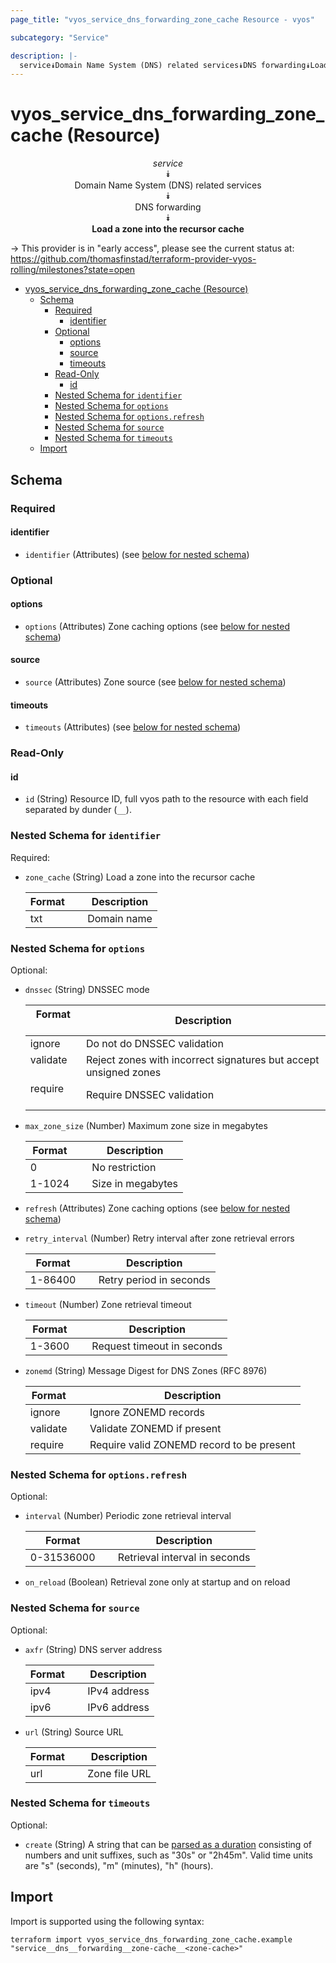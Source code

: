 ```yaml
---
page_title: "vyos_service_dns_forwarding_zone_cache Resource - vyos"

subcategory: "Service"

description: |-
  service⯯Domain Name System (DNS) related services⯯DNS forwarding⯯Load a zone into the recursor cache
---
```


# vyos_service_dns_forwarding_zone_cache (Resource)
<center>


*service*  
⯯  
Domain Name System (DNS) related services  
⯯  
DNS forwarding  
⯯  
**Load a zone into the recursor cache**


</center>

-> This provider is in "early access", please see the current status at: https://github.com/thomasfinstad/terraform-provider-vyos-rolling/milestones?state=open

<!--TOC-->

- [vyos_service_dns_forwarding_zone_cache (Resource)](#vyos_service_dns_forwarding_zone_cache-resource)
  - [Schema](#schema)
    - [Required](#required)
      - [identifier](#identifier)
    - [Optional](#optional)
      - [options](#options)
      - [source](#source)
      - [timeouts](#timeouts)
    - [Read-Only](#read-only)
      - [id](#id)
    - [Nested Schema for `identifier`](#nested-schema-for-identifier)
    - [Nested Schema for `options`](#nested-schema-for-options)
    - [Nested Schema for `options.refresh`](#nested-schema-for-optionsrefresh)
    - [Nested Schema for `source`](#nested-schema-for-source)
    - [Nested Schema for `timeouts`](#nested-schema-for-timeouts)
  - [Import](#import)

<!--TOC-->

<!-- schema generated by tfplugindocs -->
## Schema

### Required

#### identifier
- `identifier` (Attributes) (see [below for nested schema](#nestedatt--identifier))

### Optional

#### options
- `options` (Attributes) Zone caching options (see [below for nested schema](#nestedatt--options))
#### source
- `source` (Attributes) Zone source (see [below for nested schema](#nestedatt--source))
#### timeouts
- `timeouts` (Attributes) (see [below for nested schema](#nestedatt--timeouts))

### Read-Only

#### id
- `id` (String) Resource ID, full vyos path to the resource with each field separated by dunder (`__`).

<a id="nestedatt--identifier"></a>
### Nested Schema for `identifier`

Required:

- `zone_cache` (String) Load a zone into the recursor cache

    |  Format  &emsp;|  Description  |
    |----------|---------------|
    |  txt     &emsp;|  Domain name  |


<a id="nestedatt--options"></a>
### Nested Schema for `options`

Optional:

- `dnssec` (String) DNSSEC mode

    |  Format    &emsp;|  Description                                                       |
    |------------|--------------------------------------------------------------------|
    |  ignore    &emsp;|  Do not do DNSSEC validation                                       |
    |  validate  &emsp;|  Reject zones with incorrect signatures but accept unsigned zones  |
    |  require   &emsp;|  Require DNSSEC validation                                         |
- `max_zone_size` (Number) Maximum zone size in megabytes

    |  Format  &emsp;|  Description        |
    |----------|---------------------|
    |  0       &emsp;|  No restriction     |
    |  1-1024  &emsp;|  Size in megabytes  |
- `refresh` (Attributes) Zone caching options (see [below for nested schema](#nestedatt--options--refresh))
- `retry_interval` (Number) Retry interval after zone retrieval errors

    |  Format   &emsp;|  Description              |
    |-----------|---------------------------|
    |  1-86400  &emsp;|  Retry period in seconds  |
- `timeout` (Number) Zone retrieval timeout

    |  Format  &emsp;|  Description                 |
    |----------|------------------------------|
    |  1-3600  &emsp;|  Request timeout in seconds  |
- `zonemd` (String) Message Digest for DNS Zones (RFC 8976)

    |  Format    &emsp;|  Description                                |
    |------------|---------------------------------------------|
    |  ignore    &emsp;|  Ignore ZONEMD records                      |
    |  validate  &emsp;|  Validate ZONEMD if present                 |
    |  require   &emsp;|  Require valid ZONEMD record to be present  |

<a id="nestedatt--options--refresh"></a>
### Nested Schema for `options.refresh`

Optional:

- `interval` (Number) Periodic zone retrieval interval

    |  Format      &emsp;|  Description                    |
    |--------------|---------------------------------|
    |  0-31536000  &emsp;|  Retrieval interval in seconds  |
- `on_reload` (Boolean) Retrieval zone only at startup and on reload



<a id="nestedatt--source"></a>
### Nested Schema for `source`

Optional:

- `axfr` (String) DNS server address

    |  Format  &emsp;|  Description   |
    |----------|----------------|
    |  ipv4    &emsp;|  IPv4 address  |
    |  ipv6    &emsp;|  IPv6 address  |
- `url` (String) Source URL

    |  Format  &emsp;|  Description    |
    |----------|-----------------|
    |  url     &emsp;|  Zone file URL  |


<a id="nestedatt--timeouts"></a>
### Nested Schema for `timeouts`

Optional:

- `create` (String) A string that can be [parsed as a duration](https://pkg.go.dev/time#ParseDuration) consisting of numbers and unit suffixes, such as &#34;30s&#34; or &#34;2h45m&#34;. Valid time units are &#34;s&#34; (seconds), &#34;m&#34; (minutes), &#34;h&#34; (hours).

## Import

Import is supported using the following syntax:

```shell
terraform import vyos_service_dns_forwarding_zone_cache.example "service__dns__forwarding__zone-cache__<zone-cache>"
```
